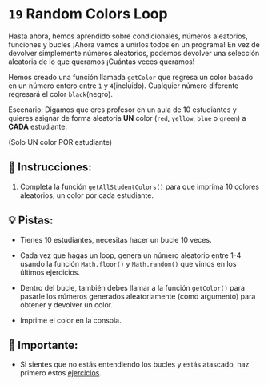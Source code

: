 # `19` Random Colors Loop

Hasta ahora, hemos aprendido sobre condicionales, números aleatorios, funciones y bucles ¡Ahora vamos a unirlos todos en un programa! En vez de devolver simplemente números aleatorios, podemos devolver una selección aleatoria de lo que queramos ¡Cuántas veces queramos!

Hemos creado una función llamada `getColor` que regresa un color basado en un número entero entre `1` y `4`(incluido). Cualquier número diferente regresará el color `black`(negro).

Escenario: Digamos que eres profesor en un aula de 10 estudiantes y quieres asignar de forma aleatoria **UN** color (`red`, `yellow`, `blue` o `green`) a **CADA** estudiante. 

(Solo UN color POR estudiante)

## 📝 Instrucciones:

1. Completa la función `getAllStudentColors()` para que imprima 10 colores aleatorios, un color por cada estudiante.

## 💡 Pistas: 

+ Tienes 10 estudiantes, necesitas hacer un bucle 10 veces.

+ Cada vez que hagas un loop, genera un número aleatorio entre 1-4 usando la función `Math.floor()` y `Math.random()` que vimos en los últimos ejercicios.

+ Dentro del bucle, también debes llamar a la función `getColor()` para pasarle los números generados aleatoriamente (como argumento) para obtener y devolver un color.

+ Imprime el color en la consola.

## 🔎 Importante:

+ Si sientes que no estás entendiendo los bucles y estás atascado, haz primero estos [ejercicios](https://github.com/4GeeksAcademy/javascript-arrays-exercises-tutorial).
